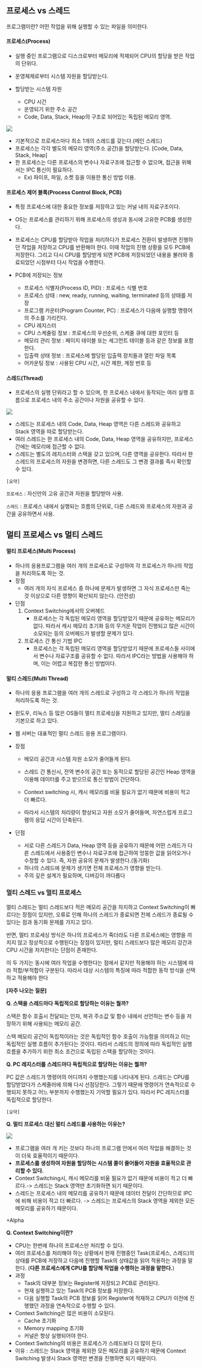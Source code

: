 ## 프로세스 vs 스레드

프로그램이란? 어떤 작업을 위해 실행할 수 있는 파일을 의미한다.



#### 프로세스(Process)

- 실행 중인 프로그램으로 디스크로부터 메모리에 적재되어 CPU의 할당을 받은 작업의 단위다.
- 운영체제로부터 시스템 자원을 할당받는다.

- 할당받는 시스템 자원
  - CPU 시간
  - 운영되기 위한 주소 공간
  - Code, Data, Stack, Heap의 구조로 되어있는 독립된 메모리 영역.

<img src="https://user-images.githubusercontent.com/33534771/77537773-fe37fb00-6ee1-11ea-8def-4dd11523b5e7.png" />

- 기본적으로 프로세스마다 최소 1개의 스레드를 갖는다.(메인 스레드)
- 프로세스는 각각 별도의 메모리 영역(주소 공간)을 할당받는다.  [Code, Data, Stack, Heap]
- 한 프로세스는 다른 프로세스의 변수나 자료구조에 접근할 수 없으며, 접근을 위해서는 IPC 통신이 필요하다.
  - Ex) 파이프, 파일, 소켓 등을 이용한 통신 방법 이용.



#### 프로세스 제어 블록(Process Control Block, PCB)

- 특정 프로세스에 대한 중요한 정보를 저장하고 있는 커널 내의 자료구조이다.
- OS는 프로세스를 관리하기 위해 프로세스의 생성과 동시에 고유한 PCB를 생성한다. 
- 프로세스는 CPU를 할당받아 작업을 처리하다가 프로세스 전환이 발생하면 진행하던 작업을 저장하고 CPU를 반환해야 한다. 이때 작업의 진행 상황을 모두 PCB에 저장한다. 그리고 다시 CPU를 할당받게 되면 PCB에 저장되었던 내용을 불러와 종료되었던 시점부터 다시 작업을 수행한다.

- PCB에 저장되는 정보
  - 프로세스 식별자(Process ID, PID) : 프로세스 식별 번호
  - 프로세스 상태 : new, ready, running, waiting, terminated 등의 상태를 저장
  - 프로그램 카운터(Program Counter, PC) : 프로세스가 다음에 실행할 명령어의 주소를 가리킨다.
  - CPU 레지스터
  - CPU 스케줄링 정보 : 프로세스의 우선순위, 스케줄 큐에 대한 포인터 등
  - 메모리 관리 정보 : 페이지 테이블 또는 세그먼트 테이블 등과 같은 정보를 포함한다.
  - 입출력 상태 정보 : 프로세스에 할당된 입출력 장치들과 열린 파일 목록
  - 어카운팅 정보 : 사용된 CPU 시간, 시간 제한, 계정 번호 등



#### 스레드(Thread)

- 프로세스의 실행 단위라고 할 수 있으며, 한 프로세스 내에서 동작되는 여러 실행 흐름으로 프로세스 내의 주소 공간이나 자원을 공유할 수 있다.

<img src="https://user-images.githubusercontent.com/33534771/77537866-232c6e00-6ee2-11ea-91dc-12dacf688276.png" />

- 스레드는 프로세스 내의 Code, Data, Heap 영역은 다른 스레드와 공유하고 Stack 영역을 따로 할당받는다.
- 여러 스레드는 한 프로세스 내의 Code, Data, Heap 영역을 공유하지만, 프로세스 간에는 메모리에 접근할 수 없다.
- 스레드는 별도의 레지스터와 스택을 갖고 있으며, 다른 영역을 공유한다. 따라서 한 스레드의 프로세스의 자원을 변경하면, 다른 스레드도 그 변경 결과를 즉시 확인할 수 있다.



`[요약]`

`프로세스` : 자신만의 고유 공간과 자원을 할당받아 사용.

`스레드` : 프로세스 내에서 실행되는 흐름의 단위로, 다른 스레드와 프로세스의 자원과 공간을 공유하면서 사용.



## 멀티 프로세스 vs 멀티 스레드

#### 멀티 프로세스(Multi Process)

- 하나의 응용프로그램을 여러 개의 프로세스로 구성하여 각 프로세스가 하나의 작업을 처리하도록 하는 것.
- 장점
  - 여러 개의 자식 프로세스 중 하나에 문제가 발생하면 그 자식 프로세스만 죽는 것 이상으로 다른 영향이 확산되지 않는다. (안전성)
- 단점
  1. Context Switching에서의 오버헤드
     - 프로세스는 각 독립된 메모리 영역을 할당받았기 때문에 공유하는 메모리가 없다. 따라서 캐시 메모리 초기화 등의 무거운 작업이 진행되고 많은 시간이 소모되는 등의 오버헤드가 발생할 문제가 있다.
  2. 프로세스 간 통신 기법 IPC
     - 프로세스는 각 독립된 메모리 영역을 할당받았기 때문에 프로세스들 사이에서 변수나 자료구조를 공유할 수 없다. 따라서 IPC라는 방법을 사용해야 하며, 이는 어렵고 복잡한 통신 방법이다.



#### 멀티 스레드(Multi Thread)

- 하나의 응용 프로그램을 여러 개의 스레드로 구성하고 각 스레드가 하나의 작업을 처리하도록 하는 것.

- 윈도우, 리눅스 등 많은 OS들이 멀티 프로세싱을 지원하고 있지만, 멀티 스레딩을 기본으로 하고 있다.

- 웹 서버는 대표적인 멀티 스레드 응용 프로그램이다.

- 장점

  - 메모리 공간과 시스템 자원 소모가 줄어들게 된다.
  - 스레드 간 통신시, 전역 변수의 공간 또는 동적으로 할당된 공간인 Heap 영역을 이용해 데이터를 주고 받으므로 통신 방법이 간단하다.

  - Context switching 시, 캐시 메모리를 비울 필요가 없기 때문에 비용이 적고 더 빠르다.
  - 따라서 시스템의 처리량이 향상되고 자원 소모가 줄어들며, 자연스럽게 프로그램의 응답 시간이 단축된다.

- 단점

  - 서로 다른 스레드가 Data, Heap 영역 등을 공유하기 때문에 어떤 스레드가 다른 스레드에서 사용중인 변수나 자료구조에 접근하여 엉뚱한 값을 읽어오거나 수정할 수 있다. 즉, 자원 공유의 문제가 발생한다.(동기화)
  - 하나의 스레드에 문제가 생기면 전체 프로세스가 영향을 받는다.
  - 주의 깊은 설계가 필요하며, 디버깅이 까다롭다



### 멀티 스레드 vs 멀티 프로세스

멀티 스레드는 멀티 스레드보다 적은 메모리 공간을 차지하고 Context Switching이 빠르다는 장점이 있지만, 오류로 인해 하나의 스레드가 종료되면 전체 스레드가 종료될 수 있다는 점과 동기화 문제를 가지고 있다. 

반면, 멀티 프로세싱 방식은 하나의 프로세스가 죽더라도 다른 프로세스에는 영향을 끼치지 않고 정상적으로 수행된다는 장점이 있지만, 멀티 스레드보다 많은 메모리 강간과 CPU 시간을 차지한다는 단점이 존재한다. 

이 두 가지는 동시에 여러 작업을 수행한다는 점에서 같지만 적용해야 하는 시스템에 따라 적합/부적합이 구분된다. 따라서 대상 시스템의 특징에 따라 적합한 동작 방식을 선택하고 적용해야 한다



**[자주 나오는 질문]**

**Q. 스택을 스레드마다 독립적으로 할당하는 이유는 뭘까?**

스택은 함수 호출시 전달되는 인자, 복귀 주소값 및 함수 내에서 선언하는 변수 등을 저장하기 위해 사용되는 메모리 공간.

스택 메모리 공간이 독립적이라는 것은 독립적인 함수 호출이 가능함을 의미하고 이는 독립적인 실행 흐름이 추가된다는 것이다. 따라서 스레드의 정의에 따라 독립적인 실행 흐름을 추가하기 위한 최소 조건으로 독립된 스택을 할당하는 것이다.



**Q. PC 레지스터를 스레드마다 독립적으로 할당하는 이유는 뭘까?**

PC 값은 스레드가 명령어의 어디까지 수행했는지를 나타내게 된다. 스레드는 CPU를 할당받았다가 스케줄러에 의해 다시 선점당한다. 그렇기 때문에 명령어가 연속적으로 수행되지 못하고 어느 부분까지 수행했는지 기억할 필요가 있다. 따라서 PC 레지스터를 독립적으로 할당한다.



`[요약]`

**Q. 멀티 프로세스 대신 멀티 스레드를 사용하는 이유는?**

<img src="https://user-images.githubusercontent.com/33534771/77537949-41926980-6ee2-11ea-90eb-569dc64faed5.png" />

- 프로그램을 여러 개 키는 것보다 하나의 프로그램 안에서 여러 작업을 해결하는 것이 더욱 효율적이기 때문이다.
- **프로세스를 생성하여 자원을 할당하는 시스템 콜이 줄어들어 자원을 효율적으로 관리할 수 있다.**
- Context Switching시, 캐시 메모리를 비울 필요가 없기 때문에 비용이 적고 더 빠르다.-> 스레드는 Stack 영역만 초기화하면 되기 때문이다.
- 스레드는 프로세스 내의 메모리를 공유하기 때문에 데이터 전달이 간단하므로 IPC에 비해 비용이 적고 더 빠르다. -> 스레드는 프로세스의 Stack 영역을 제외한 모든 메모리를 공유하기 때문이다.



+Alpha

**Q. Context Switching이란?**

- CPU는 한번에 하나의 프로세스만 처리할 수 있다.
- 여러 프로세스를 처리해야 하는 상황에서 현재 진행중인 Task(프로세스, 스레드)의 상태를 PCB에 저장하고 다음에 진행할 Task의 상태값을 읽어 적용하는 과정을 말한다. (**다른 프로세스에게 CPU를 할당해 작업을 수행하는 과정을 말한다.**)
- 과정
  - Task의 대부분 정보는 Register에 저장되고 PCB로 관리된다.
  - 현재 실행하고 있는 Task의 PCB 정보를 저장한다.
  - 다음 실행할 Task의 PCB 정보를 읽어 Register에 적재하고 CPU가 이전에 진행했던 과정을 연속적으로 수행할 수 있다.
- Context Switching은 많은 비용이 소모된다.
  - Cache 초기화
  - Memory mapping 초기화
  - 커널은 항상 실행되어야 한다.
- Context Switching의 비용은 프로세스가 스레드보다 더 많이 든다.
- 이유 : 스레드는 Stack 영역을 제외한 모든 메모리를 공유하기 때문에 Context Switching 발생시 Stack 영역만 변경을 진행하면 되기 때문이다.
